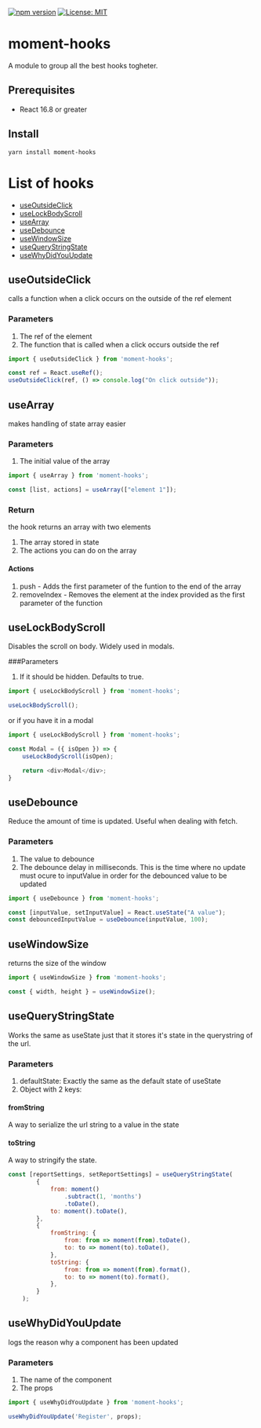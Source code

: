[![npm version](https://badge.fury.io/js/moment-hooks.svg)](https://badge.fury.io/js/moment-hooks)
[![License: MIT](https://img.shields.io/badge/License-MIT-yellow.svg)](https://opensource.org/licenses/MIT)

# moment-hooks

A module to group all the best hooks togheter.

## Prerequisites

-   React 16.8 or greater

## Install

```
yarn install moment-hooks
```

# List of hooks

-   [useOutsideClick](#useOutsideClick)
-   [useLockBodyScroll](#useLockBodyScroll)
-   [useArray](#useArray)
-   [useDebounce](#useDebounce)
-   [useWindowSize](#useWindowSize)
-   [useQueryStringState](#useQueryStringState)
-   [useWhyDidYouUpdate](#useWhyDidYouUpdate)

## useOutsideClick

calls a function when a click occurs on the outside of the ref element

### Parameters

1. The ref of the element
2. The function that is called when a click occurs outside the ref

```Javascript
import { useOutsideClick } from 'moment-hooks';

const ref = React.useRef();
useOutsideClick(ref, () => console.log("On click outside"));
```

## useArray

makes handling of state array easier

### Parameters

1. The initial value of the array

```Javascript
import { useArray } from 'moment-hooks';

const [list, actions] = useArray(["element 1"]);
```

### Return

the hook returns an array with two elements

1. The array stored in state
2. The actions you can do on the array

#### Actions

1. push - Adds the first parameter of the funtion to the end of the array
2. removeIndex - Removes the element at the index provided as the first parameter of the function

## useLockBodyScroll

Disables the scroll on body. Widely used in modals.

###Parameters

1. If it should be hidden. Defaults to true.

```Javascript
import { useLockBodyScroll } from 'moment-hooks';

useLockBodyScroll();
```

or if you have it in a modal

```Javascript
import { useLockBodyScroll } from 'moment-hooks';

const Modal = ({ isOpen }) => {
    useLockBodyScroll(isOpen);

    return <div>Modal</div>;
}
```

## useDebounce

Reduce the amount of time is updated. Useful when dealing with fetch.

### Parameters

1. The value to debounce
2. The debounce delay in milliseconds. This is the time where no update must ocure to inputValue in order for the
   debounced value to be updated

```Javascript
import { useDebounce } from 'moment-hooks';

const [inputValue, setInputValue] = React.useState("A value");
const debouncedInputValue = useDebounce(inputValue, 100);
```

## useWindowSize

returns the size of the window

```Javascript
import { useWindowSize } from 'moment-hooks';

const { width, height } = useWindowSize();
```

## useQueryStringState

Works the same as useState just that it stores it's state in the querystring of the url.

### Parameters

1. defaultState: Exactly the same as the default state of useState
2. Object with 2 keys:

#### fromString

A way to serialize the url string to a value in the state

#### toString

A way to stringify the state.

```Javascript
const [reportSettings, setReportSettings] = useQueryStringState(
        {
            from: moment()
                .subtract(1, 'months')
                .toDate(),
            to: moment().toDate(),
        },
        {
            fromString: {
                from: from => moment(from).toDate(),
                to: to => moment(to).toDate(),
            },
            toString: {
                from: from => moment(from).format(),
                to: to => moment(to).format(),
            },
        }
    );
```

## useWhyDidYouUpdate

logs the reason why a component has been updated

### Parameters

1. The name of the component
2. The props

```Javascript
import { useWhyDidYouUpdate } from 'moment-hooks';

useWhyDidYouUpdate('Register', props);
```
